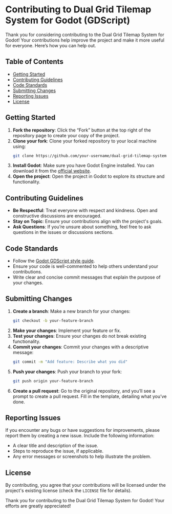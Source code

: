 # Contributing to Dual Grid Tilemap System for Godot (GDScript)

Thank you for considering contributing to the Dual Grid Tilemap System for Godot! Your contributions help improve the project and make it more useful for everyone. Here’s how you can help out.

## Table of Contents

- [Getting Started](#getting-started)
- [Contributing Guidelines](#contributing-guidelines)
- [Code Standards](#code-standards)
- [Submitting Changes](#submitting-changes)
- [Reporting Issues](#reporting-issues)
- [License](#license)

## Getting Started

1. **Fork the repository**: Click the “Fork” button at the top right of the repository page to create your copy of the project.
2. **Clone your fork**: Clone your forked repository to your local machine using:
   ```bash
   git clone https://github.com/your-username/dual-grid-tilemap-system-godot-gdscript.git
   ```
3. **Install Godot**: Make sure you have Godot Engine installed. You can download it from the [official website](https://godotengine.org/download).
4. **Open the project**: Open the project in Godot to explore its structure and functionality.

## Contributing Guidelines

- **Be Respectful**: Treat everyone with respect and kindness. Open and constructive discussions are encouraged.
- **Stay on Topic**: Ensure your contributions align with the project's goals.
- **Ask Questions**: If you’re unsure about something, feel free to ask questions in the issues or discussions sections.

## Code Standards

- Follow the [Godot GDScript style guide](https://docs.godotengine.org/en/stable/tutorials/scripting/gdscript/gdscript_styleguide.html).
- Ensure your code is well-commented to help others understand your contributions.
- Write clear and concise commit messages that explain the purpose of your changes.

## Submitting Changes

1. **Create a branch**: Make a new branch for your changes:
   ```bash
   git checkout -b your-feature-branch
   ```
2. **Make your changes**: Implement your feature or fix.
3. **Test your changes**: Ensure your changes do not break existing functionality.
4. **Commit your changes**: Commit your changes with a descriptive message:
   ```bash
   git commit -m "Add feature: Describe what you did"
   ```
5. **Push your changes**: Push your branch to your fork:
   ```bash
   git push origin your-feature-branch
   ```
6. **Create a pull request**: Go to the original repository, and you’ll see a prompt to create a pull request. Fill in the template, detailing what you’ve done.

## Reporting Issues

If you encounter any bugs or have suggestions for improvements, please report them by creating a new issue. Include the following information:

- A clear title and description of the issue.
- Steps to reproduce the issue, if applicable.
- Any error messages or screenshots to help illustrate the problem.

## License

By contributing, you agree that your contributions will be licensed under the project's existing license (check the `LICENSE` file for details).

Thank you for contributing to the Dual Grid Tilemap System for Godot! Your efforts are greatly appreciated!